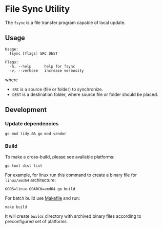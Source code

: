 # File Sync Utility

The `fsync` is a file transfer program capable of local update.

## Usage

```help
Usage:
  fsync [flags] SRC DEST

Flags:
  -h, --help      help for fsync
  -v, --verbose   increase verbosity
```

where
- `SRC` is a source (file or folder) to synchronize.
- `DEST` is a destination folder, where source file or folder should be placed.

## Development

### Update dependencies

```shell
go mod tidy && go mod vendor
```

### Build

To make a cross-build, please see available platforms:

```shell
go tool dist list
```

For example, for linux run this command to create a binary file for `linux/amd64` architecture:

```shell
GOOS=linux GOARCH=amd64 go build
```

For batch build use [Makefile](Makefile) and run:

```shell
make build
```

It will create `builds` directory with archived binary files according to preconfigured set of platforms.
